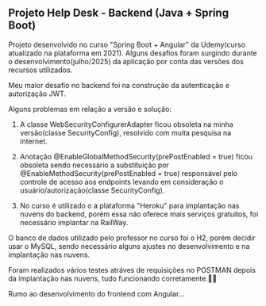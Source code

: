 ## Projeto Help Desk - Backend (Java + Spring Boot)

Projeto desenvolvido no curso "Spring Boot + Angular" da Udemy(curso atualizado na plataforma em 2021).
Alguns desafios foram surgindo durante o desenvolvimento(julho/2025) da aplicação por conta das versões dos recursos utilizados.

Meu maior desafio no backend foi na construção da autenticação e autorização JWT.

Alguns problemas em relação a versão e solução:

1. A classe WebSecurityConfigurerAdapter ficou obsoleta na minha versão(classe SecurityConfig), resolvido com muita pesquisa na internet.

2. Anotação @EnableGlobalMethodSecurity(prePostEnabled = true) ficou obsoleta sendo necessário a substituição por @EnableMethodSecurity(prePostEnabled = true) responsável pelo controle de acesso aos endpoints levando em consideração o usuário/autorização(classe SecurityConfig).

3. No curso é utilizado o a plataforma "Heroku" para implantação nas nuvens do backend, porém essa não oferece mais serviços gratuitos, foi necessário implantar na RailWay.

O banco de dados utilizado pelo professor no curso foi o H2, porém decidir usar o MySQL, sendo necessário alguns ajustes no desenvolvimento e na implantação nas nuvens.

Foram realizados vários testes atráves de requisições no POSTMAN depois da implantação nas nuvens, tudo funcionando corretamente.💪😄 

Rumo ao desenvolvimento do frontend com Angular...
